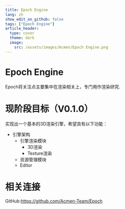 ```yaml
---
title: Epoch Engine
lang: zh
show_edit_on_github: false
tags: ["Epoch Engine"]
article_header:
  type: cover
  theme: dark
  image:
    src: /assets/images/Acmen/Epoch Engine.png
---
```


# Epoch Engine
Epoch将关注点主要集中在渲染相关上，专门用作渲染研究.

# 现阶段目标（V0.1.0）
实现出一个基本的3D渲染引擎，希望具有以下功能：
* 引擎架构
  + 引擎渲染模块
    - 3D渲染
    - Texture渲染
  + 资源管理模块
  + Editor

# 相关连接
GitHub:https://github.com/Acmen-Team/Epoch